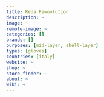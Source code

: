 ```yaml
---
title: Reda Rewoolution
description: ~
image: ~
remote-image: ~
categories: []
brands: []
purposes: [mid-layer, shell-layer]
types: [gloves]
countries: [italy]
website: ~
shop: ~
store-finder: ~
about: ~
wiki: ~
---
```

